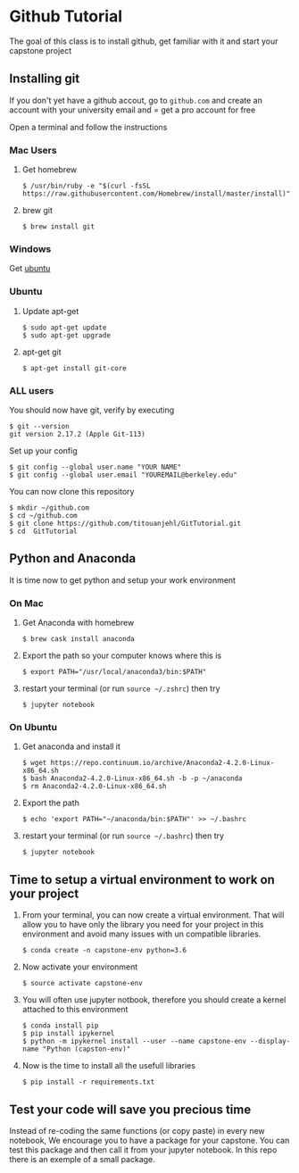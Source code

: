 # Github Tutorial

The goal of this class is to install github, get familiar with it and start your capstone project

## Installing git
If you don't yet have a github accout, go to `github.com` and create an account with your university email and = get a pro account for free

Open a terminal and follow the instructions

### Mac Users
1. Get homebrew
    ```console
    $ /usr/bin/ruby -e "$(curl -fsSL https://raw.githubusercontent.com/Homebrew/install/master/install)"
    ```

2. brew git
    ```console
    $ brew install git
    ```

### Windows
Get [ubuntu](https://tutorials.ubuntu.com/tutorial/tutorial-ubuntu-on-windows#2)

### Ubuntu
1. Update apt-get
    ```console
    $ sudo apt-get update
    $ sudo apt-get upgrade
    ```

2. apt-get git
    ```console
    $ apt-get install git-core
    ```

### ALL users
You should now have git, verify by executing
```console
$ git --version
git version 2.17.2 (Apple Git-113)
```

Set up your config
```console
$ git config --global user.name "YOUR NAME"
$ git config --global user.email "YOUREMAIL@berkeley.edu"
```

You can now clone this repository
```console
$ mkdir ~/github.com
$ cd ~/github.com
$ git clone https://github.com/titouanjehl/GitTutorial.git
$ cd  GitTutorial
```

## Python and Anaconda
It is time now to get python and setup your work environment

### On Mac
1. Get Anaconda with homebrew
    ```console
    $ brew cask install anaconda
    ```

2. Export the path so your computer knows where this is
    ```console
    $ export PATH="/usr/local/anaconda3/bin:$PATH"
    ```

3. restart your terminal (or run `source ~/.zshrc`) then try
    ```console
    $ jupyter notebook
    ```

### On Ubuntu
1. Get anaconda and install it
    ```console
    $ wget https://repo.continuum.io/archive/Anaconda2-4.2.0-Linux-x86_64.sh
    $ bash Anaconda2-4.2.0-Linux-x86_64.sh -b -p ~/anaconda
    $ rm Anaconda2-4.2.0-Linux-x86_64.sh
    ```

2. Export the path
    ```console
    $ echo 'export PATH="~/anaconda/bin:$PATH"' >> ~/.bashrc
    ```

3. restart your terminal (or run `source ~/.bashrc`) then try
    ```console
    $ jupyter notebook
    ```

## Time to setup a virtual environment to work on your project
1. From your terminal, you can now create a virtual environment. That will allow you to have only the library you need for your project in this environment and avoid many issues with un compatible libraries.
    ```console
    $ conda create -n capstone-env python=3.6
    ```
2. Now activate your environment
    ```console
    $ source activate capstone-env
    ```

3. You will often use jupyter notbook, therefore you should create a kernel attached to this environment
    ```console
    $ conda install pip
    $ pip install ipykernel
    $ python -m ipykernel install --user --name capstone-env --display-name "Python (capston-env)"
    ```

4. Now is the time to install all the usefull libraries
    ```console
    $ pip install -r requirements.txt
    ```
   
## Test your code will save you precious time
Instead of re-coding the same functions (or copy paste) in every new notebook,
We encourage you to have a package for your capstone. You can test this package and 
then call it from your jupyter notebook. In this repo there is an exemple of a small package.
